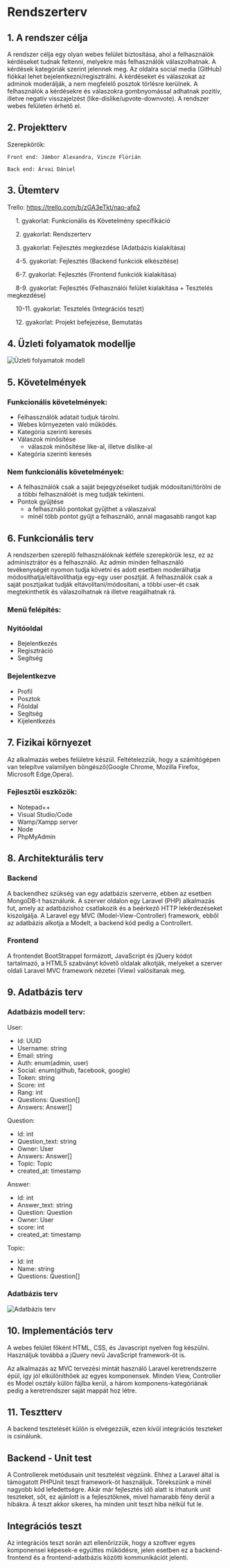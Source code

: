 # Rendszerterv

## 1. A rendszer célja

A rendszer célja egy olyan webes felület biztosítása, ahol a felhasználók kérdéseket tudnak feltenni, melyekre más felhasználók válaszolhatnak. A kérdések kategóriák szerint jelennek meg.
Az oldalra social media (GitHub) fiókkal lehet bejelentkezni/regisztrálni. A kérdéseket és válaszokat az adminok moderálják, a nem megfelelő posztok törlésre kerülnek.
A felhasználók a kérdésekre és válaszokra gombnyomással adhatnak pozitív, illetve negatív visszajelzést (like-dislike/upvote-downvote).
A rendszer webes felületen érhető el.

## 2. Projektterv

Szerepkörök:

	Front end: Jámbor Alexandra, Vincze Flórián
	
	Back end: Árvai Dániel

## 3. Ütemterv

Trello: https://trello.com/b/zGA3eTkt/nao-afp2


&nbsp;&nbsp;&nbsp;&nbsp; 1. gyakorlat: Funkcionális és Követelmény specifikáció

&nbsp;&nbsp;&nbsp;&nbsp; 2. gyakorlat: Rendszerterv

&nbsp;&nbsp;&nbsp;&nbsp; 3. gyakorlat: Fejlesztés megkezdése (Adatbázis kialakítása)

&nbsp;&nbsp;&nbsp;&nbsp; 4-5. gyakorlat: Fejlesztés (Backend funkciók elkészítése)

&nbsp;&nbsp;&nbsp;&nbsp; 6-7. gyakorlat: Fejlesztés (Frontend funkciók kialakítása)

&nbsp;&nbsp;&nbsp;&nbsp; 8-9. gyakorlat: Fejlesztés (Felhasználói felület kialakítása + Tesztelés megkezdése)

&nbsp;&nbsp;&nbsp;&nbsp; 10-11. gyakorlat: Tesztelés (Integrációs teszt)

&nbsp;&nbsp;&nbsp;&nbsp; 12. gyakorlat: Projekt befejezése, Bemutatás


## 4. Üzleti folyamatok modellje

![Üzleti folyamatok modell](img/model.png)

## 5. Követelmények

### Funkcionális követelmények:
- Felhassználók adatait tudjuk tárolni.
- Webes környezeten való működés.
- Kategória szerinti keresés
- Válaszok minősítése
	- válaszok minősítése like-al, illetve dislike-al
- Kategória szerinti keresés

### Nem funkcionális követelmények:
- A felhasználók csak a saját bejegyzéseiket tudják módosítani/törölni de a többi felhasználóét is meg tudják tekinteni.
- Pontok gyűjtése
	- a felhasználó pontokat gyűjthet a válaszaival
	- minél több pontot gyűjt a felhasználó, annál magasabb rangot kap
	
## 6. Funkcionális terv

A rendszerben szereplő felhasználóknak kétféle szerepkörük lesz, ez az adminisztrátor és a felhasználó.
Az admin minden felhasználó tevékenységét nyomon tudja követni és adott esetben moderálhatja módosíthatja/eltávolíthatja egy-egy user posztját.
A felhasználók csak a saját posztjaikat tudják eltávolítani/módosítani, a többi user-ét csak megtekinthetik és válaszolhatnak rá illetve reagálhatnak rá.

### Menü felépítés:
### Nyitóoldal
- Bejelentkezés
- Regisztráció
- Segítség
	
### Bejelentkezve
- Profil
- Posztok
- Főoldal
- Segítség
- Kijelentkezés

## 7. Fizikai környezet

Az alkalmazás webes felületre készül. Feltételezzük, hogy a számítógépen van telepítve valamilyen böngésző(Google Chrome, Mozilla Firefox, Microsoft Edge,Opera).

### Fejlesztői eszközök:
- Notepad++
- Visual  Studio/Code
- Wamp/Xampp server
- Node
- PhpMyAdmin
	

## 8. Architekturális terv

### Backend

A backendhez szükség van egy adatbázis szerverre, ebben az esetben MongoDB-t használunk. A szerver oldalon egy Laravel (PHP) alkalmazás fut, amely az adatbázishoz csatlakozik és a beérkező HTTP lekérdezéseket kiszolgálja.
A Laravel egy MVC (Model-View-Controller) framework, ebből az adatbázis alkotja a Modelt, a backend kód pedig a Controllert.

### Frontend

A frontendet BootStrappel formázott, JavaScript és jQuery kódot tartalmazó, a HTML5 szabványt követő oldalak alkotják, melyeket a szerver oldali Laravel MVC framework nézetei (View) valósítanak meg.

## 9. Adatbázis terv

### Adatbázis modell terv:

User:
- Id: UUID
- Username: string
- Email: string
- Auth: enum(admin, user)
- Social: enum(github, facebook, google)
- Token: string
- Score: int
- Rang: int
- Questions: Question[]
- Answers: Answer[]

Question:
- Id: int
- Question_text: string
- Owner: User
- Answers: Answer[]
- Topic: Topic
- created_at: timestamp

Answer:
- Id: int
- Answer_text: string
- Question: Question
- Owner: User
- score: int
- created_at: timestamp

Topic:
- Id: int
- Name: string
- Questions: Question[]

### Adatbázis terv

![Adatbázis terv](img/database.png)

## 10. Implementációs terv

A webes felület főként HTML, CSS, és Javascript nyelven fog készülni. Használjuk továbbá a jQuery nevű JavaScript framework-öt is.

Az alkalmazás az MVC tervezési mintát használó Laravel keretrendszerre épül, így jól elkülöníthőek az egyes komponensek. Minden View, Controller és Model osztály külön fájlba kerül, a három komponens-kategóriának pedig a keretrendszer saját mappát hoz létre.

## 11. Tesztterv

A backend tesztelését külön is elvégezzük, ezen kívűl integrációs teszteket is csinálunk.

## Backend - Unit test

A Controllerek metódusain unit tesztelést végzünk. Ehhez a Laravel által is támogatott PHPUnit teszt framework-öt használjuk.
Törekszünk a minél nagyobb kód lefedettségre. Akár már fejlesztés idő alatt is írhatunk unit teszteket, sőt, ez ajánlott is a fejlesztőknek, mivel hamarabb fény derül a hibákra.
A teszt akkor sikeres, ha minden unit teszt hiba nélkül fut le.

## Integrációs teszt

Az integrációs teszt során azt ellenőrizzük, hogy a szoftver egyes komponensei képesek-e együttes működésre, jelen esetben ez a backend-frontend és a frontend-adatbázis közötti kommunikációt jelenti.
